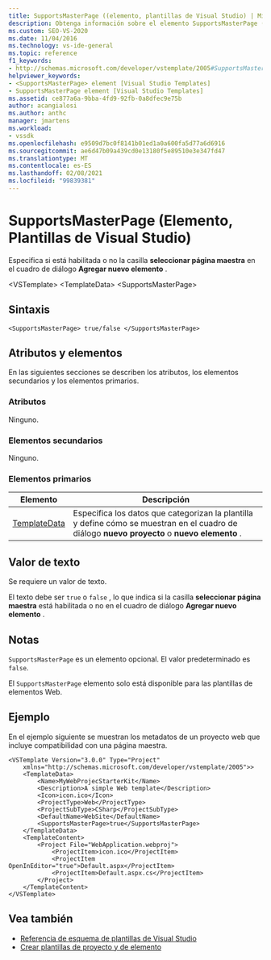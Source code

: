 ```yaml
---
title: SupportsMasterPage ((elemento, plantillas de Visual Studio) | Microsoft Docs
description: Obtenga información sobre el elemento SupportsMasterPage (y cómo especifica si está habilitada o no la casilla seleccionar página maestra en el cuadro de diálogo Agregar nuevo elemento.
ms.custom: SEO-VS-2020
ms.date: 11/04/2016
ms.technology: vs-ide-general
ms.topic: reference
f1_keywords:
- http://schemas.microsoft.com/developer/vstemplate/2005#SupportsMasterPage
helpviewer_keywords:
- <SupportsMasterPage> element [Visual Studio Templates]
- SupportsMasterPage element [Visual Studio Templates]
ms.assetid: ce877a6a-9bba-4fd9-92fb-0a8dfec9e75b
author: acangialosi
ms.author: anthc
manager: jmartens
ms.workload:
- vssdk
ms.openlocfilehash: e9509d7bc0f8141b01ed1a0a600fa5d77a6d6916
ms.sourcegitcommit: ae6d47b09a439cd0e13180f5e89510e3e347fd47
ms.translationtype: MT
ms.contentlocale: es-ES
ms.lasthandoff: 02/08/2021
ms.locfileid: "99839381"
---
```

# <a name="supportsmasterpage-element-visual-studio-templates"></a>SupportsMasterPage (Elemento, Plantillas de Visual Studio)
Especifica si está habilitada o no la casilla **seleccionar página maestra** en el cuadro de diálogo **Agregar nuevo elemento** .

 \<VSTemplate> \<TemplateData>
 \<SupportsMasterPage>

## <a name="syntax"></a>Sintaxis

```
<SupportsMasterPage> true/false </SupportsMasterPage>
```

## <a name="attributes-and-elements"></a>Atributos y elementos
 En las siguientes secciones se describen los atributos, los elementos secundarios y los elementos primarios.

### <a name="attributes"></a>Atributos
 Ninguno.

### <a name="child-elements"></a>Elementos secundarios
 Ninguno.

### <a name="parent-elements"></a>Elementos primarios

|Elemento|Descripción|
|-------------|-----------------|
|[TemplateData](../extensibility/templatedata-element-visual-studio-templates.md)|Especifica los datos que categorizan la plantilla y define cómo se muestran en el cuadro de diálogo **nuevo proyecto** o **nuevo elemento** .|

## <a name="text-value"></a>Valor de texto
 Se requiere un valor de texto.

 El texto debe ser `true` o `false` , lo que indica si la casilla **seleccionar página maestra** está habilitada o no en el cuadro de diálogo **Agregar nuevo elemento** .

## <a name="remarks"></a>Notas
 `SupportsMasterPage` es un elemento opcional. El valor predeterminado es `false`.

 El `SupportsMasterPage` elemento solo está disponible para las plantillas de elementos Web.

## <a name="example"></a>Ejemplo
 En el ejemplo siguiente se muestran los metadatos de un proyecto web que incluye compatibilidad con una página maestra.

```
<VSTemplate Version="3.0.0" Type="Project"
    xmlns="http://schemas.microsoft.com/developer/vstemplate/2005">>
    <TemplateData>
        <Name>MyWebProjecStarterKit</Name>
        <Description>A simple Web template</Description>
        <Icon>icon.ico</Icon>
        <ProjectType>Web</ProjectType>
        <ProjectSubType>CSharp</ProjectSubType>
        <DefaultName>WebSite</DefaultName>
        <SupportsMasterPage>true</SupportsMasterPage>
    </TemplateData>
    <TemplateContent>
        <Project File="WebApplication.webproj">
            <ProjectItem>icon.ico</ProjectItem>
            <ProjectItem OpenInEditor="true">Default.aspx</ProjectItem>
            <ProjectItem>Default.aspx.cs</ProjectItem>
        </Project>
    </TemplateContent>
</VSTemplate>
```

## <a name="see-also"></a>Vea también
- [Referencia de esquema de plantillas de Visual Studio](../extensibility/visual-studio-template-schema-reference.md)
- [Crear plantillas de proyecto y de elemento](../ide/creating-project-and-item-templates.md)
